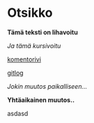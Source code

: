 ﻿# Otsikko
**Tämä teksti on lihavoitu**

_Ja tämä kursivoitu_

[komentorivi](https://github.com/014587289/otm-harjoitustyo/blob/master/laskarit/komentorivi.txt)

[gitlog](https://github.com/014587289/otm-harjoitustyo/blob/master/laskarit/viikko1/gitlog.txt)

_Jokin muutos paikalliseen..._

**Yhtäaikainen muutos..**

asdasd
